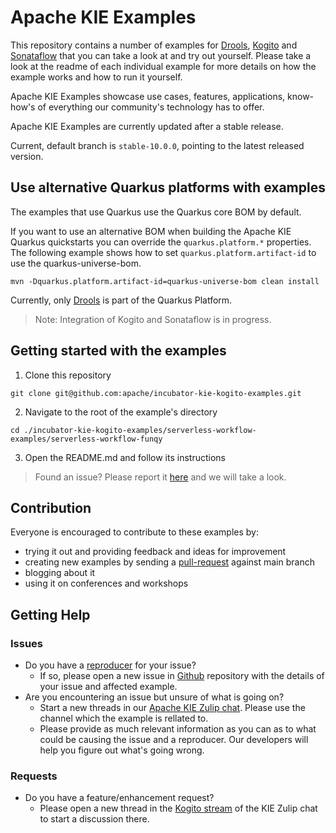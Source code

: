 # Apache KIE Examples

This repository contains a number of examples for [Drools](https://github.com/apache/incubator-kie-drools), [Kogito](https://github.com/apache/incubator-kie-kogito-runtimes) and [Sonataflow](https://sonataflow.org) that you can take a look at and try out yourself.  Please take a look at the readme of each individual example for more details on how the example works and how to run it yourself.

Apache KIE Examples showcase use cases, features, applications, know-how's of everything our community's technology has to offer.

Apache KIE Examples are currently updated after a stable release.

Current, default branch is `stable-10.0.0`, pointing to the latest released version.

## Use alternative Quarkus platforms with examples

The examples that use Quarkus use the Quarkus core BOM by default.

If you want to use an alternative BOM when building the Apache KIE Quarkus quickstarts you can override the `quarkus.platform.*` properties. The following example shows how to set `quarkus.platform.artifact-id` to use the quarkus-universe-bom.

```
mvn -Dquarkus.platform.artifact-id=quarkus-universe-bom clean install
```
Currently, only [Drools](https://github.com/apache/incubator-kie-drools) is part of the Quarkus Platform.
> Note: Integration of Kogito and Sonataflow is in progress.

## Getting started with the examples

1. Clone this repository
```
git clone git@github.com:apache/incubator-kie-kogito-examples.git
```
2. Navigate to the root of the example's directory
```
cd ./incubator-kie-kogito-examples/serverless-workflow-examples/serverless-workflow-funqy
```
3. Open the README.md and follow its instructions

> Found an issue? Please report it [here](https://github.com/apache/incubator-kie-kogito-examples/issues/new?template=bug_report.yml) and we will take a look.

## Contribution

Everyone is encouraged to contribute to these examples by:

* trying it out and providing feedback and ideas for improvement
* creating new examples by sending a [pull-request](https://github.com/apache/incubator-kie-kogito-examples/compare/main...main) against main branch
* blogging about it
* using it on conferences and workshops

## Getting Help
### Issues
- Do you have a [reproducer](https://stackoverflow.com/help/minimal-reproducible-example) for your issue?
  - If so, please open a new issue in [Github](https://github.com/apache/incubator-kie-kogito-examples/issues) repository with the details of your issue and affected example.
- Are you encountering an issue but unsure of what is going on?
  - Start a new threads in our [Apache KIE Zulip chat](https://kie.zulipchat.com/). Please use the channel which the example is rellated to.
  - Please provide as much relevant information as you can as to what could be causing the issue and a reproducer. Our developers will help you figure out what's going wrong.

### Requests
- Do you have a feature/enhancement request?
  - Please open a new thread in the [Kogito stream](https://kie.zulipchat.com/#narrow/stream/232676-kogito) of the KIE Zulip chat to start a discussion there.
